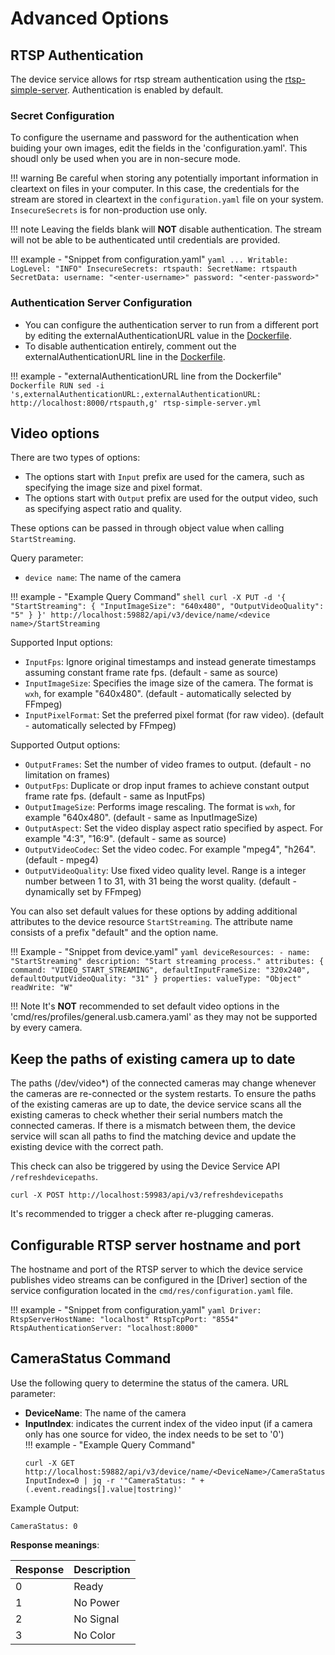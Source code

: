# Advanced Options

## RTSP Authentication
The device service allows for rtsp stream authentication using the [rtsp-simple-server](https://github.com/aler9/mediamtx). Authentication is enabled by default.

### Secret Configuration
To configure the username and password for the authentication when buiding your own images, edit the fields in the 'configuration.yaml'. This shoudl only be used when you are in non-secure mode.

!!! warning
    Be careful when storing any potentially important information in cleartext on files in your computer. In this case, the credentials for the stream are stored in cleartext in the `configuration.yaml` file on your system.
    `InsecureSecrets` is for non-production use only.
    
!!! note 
    Leaving the fields blank will **NOT** disable authentication. The stream will not be able to be authenticated until credentials are provided.

!!! example - "Snippet from configuration.yaml"
    ```yaml
    ...
    Writable:
        LogLevel: "INFO"
        InsecureSecrets:
            rtspauth:
                SecretName: rtspauth
                SecretData:
                    username: "<enter-username>"
                    password: "<enter-password>"
    ```

### Authentication Server Configuration
- You can configure the authentication server to run from a different port by editing the externalAuthenticationURL value in the [Dockerfile](https://github.com/edgexfoundry/device-usb-camera/blob/main/Dockerfile).  
- To disable authentication entirely, comment out the externalAuthenticationURL line in the [Dockerfile](https://github.com/edgexfoundry/device-usb-camera/blob/main/Dockerfile).  

!!! example - "externalAuthenticationURL line from the Dockerfile"
    ```Dockerfile
    RUN sed -i 's,externalAuthenticationURL:,externalAuthenticationURL: http://localhost:8000/rtspauth,g' rtsp-simple-server.yml
    ```


## Video options
There are two types of options:
- The options start with `Input` prefix are used for the camera, such as specifying the image size and pixel format.  
- The options start with `Output` prefix are used for the output video, such as specifying aspect ratio and quality.  

These options can be passed in through object value when calling `StartStreaming`.

Query parameter:  
- `device name`: The name of the camera

!!! example - "Example Query Command"
    ```shell
    curl -X PUT -d '{
        "StartStreaming": {
        "InputImageSize": "640x480",
        "OutputVideoQuality": "5"
        }
    }' http://localhost:59882/api/v3/device/name/<device name>/StartStreaming
    ```

Supported Input options:  

- `InputFps`: Ignore original timestamps and instead generate timestamps assuming constant frame rate fps. (default - same as source)  
- `InputImageSize`: Specifies the image size of the camera. The format is `wxh`, for example "640x480". (default - automatically selected by FFmpeg)  
- `InputPixelFormat`: Set the preferred pixel format (for raw video). (default - automatically selected by FFmpeg)  

Supported Output options:

- `OutputFrames`: Set the number of video frames to output. (default - no limitation on frames)  
- `OutputFps`: Duplicate or drop input frames to achieve constant output frame rate fps. (default - same as InputFps)  
- `OutputImageSize`: Performs image rescaling. The format is `wxh`, for example "640x480". (default - same as InputImageSize)  
- `OutputAspect`: Set the video display aspect ratio specified by aspect. For example "4:3", "16:9". (default - same as source)  
- `OutputVideoCodec`: Set the video codec. For example "mpeg4", "h264". (default - mpeg4)  
- `OutputVideoQuality`: Use fixed video quality level. Range is a integer number between 1 to 31, with 31 being the worst quality. (default - dynamically set by FFmpeg)  

You can also set default values for these options by adding additional attributes to the device resource `StartStreaming`.
The attribute name consists of a prefix "default" and the option name.

!!! Example - "Snippet from device.yaml"
    ```yaml
    deviceResources:
    - name: "StartStreaming"
        description: "Start streaming process."
        attributes:
        { command: "VIDEO_START_STREAMING",
            defaultInputFrameSize: "320x240",
            defaultOutputVideoQuality: "31"
        }
        properties:
        valueType: "Object"
        readWrite: "W"
    ```

!!! Note
    It's **NOT** recommended to set default video options in the 'cmd/res/profiles/general.usb.camera.yaml' as they may not be supported by every camera.


## Keep the paths of existing camera up to date
The paths (/dev/video*) of the connected cameras may change whenever the cameras are re-connected or the system restarts.
To ensure the paths of the existing cameras are up to date, the device service scans all the existing cameras to check whether their serial numbers match the connected cameras.
If there is a mismatch between them, the device service will scan all paths to find the matching device and update the existing device with the correct path.

This check can also be triggered by using the Device Service API `/refreshdevicepaths`.
```shell
curl -X POST http://localhost:59983/api/v3/refreshdevicepaths
```

It's recommended to trigger a check after re-plugging cameras.

## Configurable RTSP server hostname and port

The hostname and port of the RTSP server to which the device service publishes video streams can be configured in the [Driver] section of the service configuration located in the `cmd/res/configuration.yaml` file.

!!! example - "Snippet from configuration.yaml"
    ```yaml
    Driver:
        RtspServerHostName: "localhost"
        RtspTcpPort: "8554"
        RtspAuthenticationServer: "localhost:8000"
    ```


## CameraStatus Command
Use the following query to determine the status of the camera.
URL parameter:

- **DeviceName**: The name of the camera  
- **InputIndex**: indicates the current index of the video input (if a camera only has one source for video, the index needs to be set to '0')  
!!! example - "Example Query Command"
    ```
    curl -X GET http://localhost:59882/api/v3/device/name/<DeviceName>/CameraStatus?InputIndex=0 | jq -r '"CameraStatus: " + (.event.readings[].value|tostring)'
    ```

Example Output: 
```
CameraStatus: 0
```

**Response meanings**:

| Response   | Description |
| ---------- | ----------- |
| 0          | Ready |
| 1 | No Power |
| 2 | No Signal |
| 3 | No Color |    
